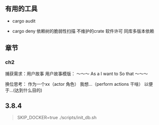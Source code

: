 
## 有用的工具
- cargo audit

- cargo deny
依赖树的脆弱性扫描
不维护的crate 软件许可 同库多版本依赖

## 章节

### ch2
捕获需求：用户故事
用户故事模版：
～～～
As a <actor>
I want to <do something>
So that <motives>
～～～

换位思考：
作为一个xx（actor 角色） 我想...（perform actions 干啥） 以便于...(达到什么目的)

## 3.8.4

> SKIP_DOCKER=true ./scripts/init_db.sh